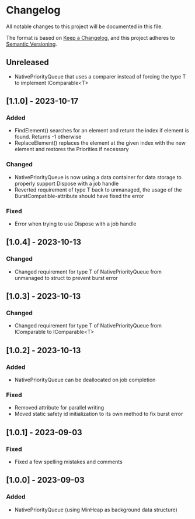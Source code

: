 # Changelog

All notable changes to this project will be documented in this file.

The format is based on [Keep a Changelog](https://keepachangelog.com/en/1.0.0/),
and this project adheres to [Semantic Versioning](https://semver.org/spec/v2.0.0.html).

## Unreleased

- NativePriorityQueue that uses a comparer instead of forcing the type T to implement IComparable&lt;T&gt;


## [1.1.0] - 2023-10-17

### Added

- FindElement() searches for an element and return the index if element is found. Returns -1 otherwise
- ReplaceElement() replaces the element at the given index with the new element
and restores the Priorities if necessary 

### Changed

- NativePriorityQueue is now using a data container for data storage to properly support Dispose with a job handle
- Reverted requirement of type T back to unmanaged, the usage of the BurstCompatible-attribute should have fixed the error

### Fixed

- Error when trying to use Dispose with a job handle

## [1.0.4] - 2023-10-13

### Changed

- Changed requirement for type T of NativePriorityQueue<T> from unmanaged to struct to prevent burst error

## [1.0.3] - 2023-10-13

### Changed

- Changed requirement for type T of NativePriorityQueue<T> from IComparable to IComparable&lt;T&gt;

## [1.0.2] - 2023-10-13

### Added

- NativePriorityQueue can be deallocated on job completion

### Fixed

- Removed attribute for parallel writing
- Moved static safety id initialization to its own method to fix burst error

## [1.0.1] - 2023-09-03

### Fixed

- Fixed a few spelling mistakes and comments

## [1.0.0] - 2023-09-03

### Added

- NativePriorityQueue (using MinHeap as background data structure)